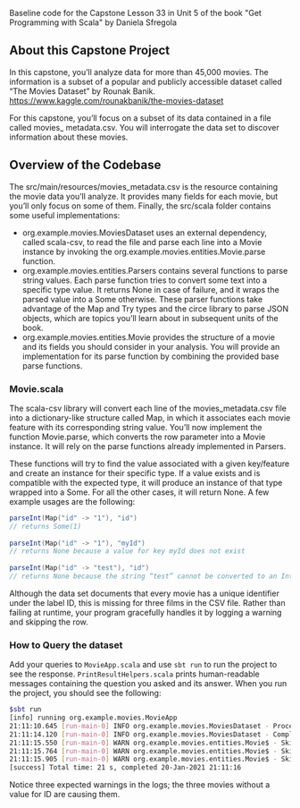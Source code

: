 Baseline code for the Capstone Lesson 33 in Unit 5 of the book "Get Programming with Scala" by Daniela Sfregola

## About this Capstone Project
In this capstone, you’ll analyze data for more than 45,000 movies. 
The information is a subset of a popular and publicly accessible dataset called “The Movies Dataset” by Rounak Banik.
https://www.kaggle.com/rounakbanik/the-movies-dataset

For this capstone, you’ll focus on a subset of its data contained in a file called movies_ metadata.csv.
You will interrogate the data set to discover information about these movies. 

## Overview of the Codebase
The src/main/resources/movies_metadata.csv is the resource containing the movie data you’ll analyze.
It provides many fields for each movie, but you’ll only focus on some of them. 
Finally, the src/scala folder contains some useful implementations:
- org.example.movies.MoviesDataset uses an external dependency, called scala-csv, to read the file and parse each line into a Movie instance by invoking the org.example.movies.entities.Movie.parse function.
- org.example.movies.entities.Parsers contains several functions to parse string values. Each parse function tries to convert some text into a specific type value. It returns None in case of failure, and it wraps the parsed value into a Some otherwise. These parser functions take advantage of the Map and Try types and the circe library to parse JSON objects, which are topics you’ll learn about in subsequent units of the book.
- org.example.movies.entities.Movie provides the structure of a movie and its fields you should consider in your analysis. You will provide an implementation for its parse function by combining the provided base parse functions.

### Movie.scala
The scala-csv library will convert each line of the movies_metadata.csv file into a dictionary-like structure called Map, 
in which it associates each movie feature with its corresponding string value. 
You’ll now implement the function Movie.parse, which converts the row parameter into a Movie instance. 
It will rely on the parse functions already implemented in Parsers.

These functions will try to find the value associated with a given key/feature and create an instance for their specific type. 
If a value exists and is compatible with the expected type, it will produce an instance of that type wrapped into a Some. 
For all the other cases, it will return None. A few example usages are the following:
```scala
parseInt(Map("id" -> "1"), "id")
// returns Some(1)
 
parseInt(Map("id" -> "1"), "myId")
// returns None because a value for key myId does not exist
 
parseInt(Map("id" -> "test"), "id")
// returns None because the string “test” cannot be converted to an Int
```
Although the data set documents that every movie has a unique identifier under the label ID, this is missing for three films in the CSV file. 
Rather than failing at runtime, your program gracefully handles it by logging a warning and skipping the row.

### How to Query the dataset
Add your queries to `MovieApp.scala` and use `sbt run` to run the project to see the response.
`PrintResultHelpers.scala` prints human-readable messages containing the question you asked and its answer. 
When you run the project, you should see the following:
```bash
$sbt run
[info] running org.example.movies.MovieApp 
21:11:10.645 [run-main-0] INFO org.example.movies.MoviesDataset - Processing file movies_metadata.csv...
21:11:14.120 [run-main-0] INFO org.example.movies.MoviesDataset - Completed processing of file movies_metadata.csv! 45466 records loaded
21:11:15.550 [run-main-0] WARN org.example.movies.entities.Movie$ - Skipping malformed movie row
21:11:15.764 [run-main-0] WARN org.example.movies.entities.Movie$ - Skipping malformed movie row
21:11:15.905 [run-main-0] WARN org.example.movies.entities.Movie$ - Skipping malformed movie row
[success] Total time: 21 s, completed 20-Jan-2021 21:11:16
```

Notice three expected warnings in the logs; the three movies without a value for ID are causing them. 






